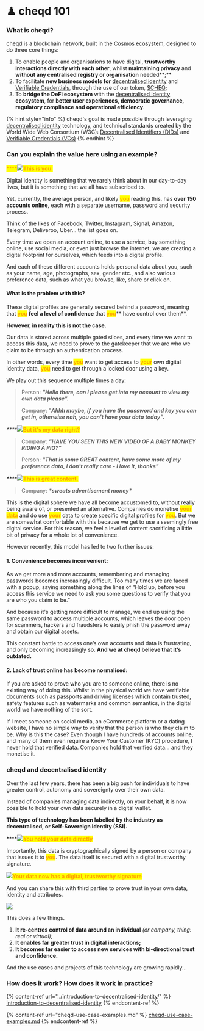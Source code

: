 # ♟ cheqd 101

### What is cheqd?

cheqd is a blockchain network, built in the [Cosmos ecosystem](https://cosmos.network/), designed to do three core things:

1. To enable people and organisations to have digital, **trustworthy interactions directly with each other**, whilst **maintaining privacy** and **without any centralised registry or organisation** needed**;**
2. To facilitate **new business models for** [decentralised identity](../introduction-to-decentralised-identity/) and [Verifiable Credentials](../introduction-to-decentralised-identity/what-is-a-verifiable-credential-vc/), through the use of our token, [$CHEQ](../introduction-to-usdcheq.md);
3. To **bridge the DeFi ecosystem** with the [decentralised identity](../introduction-to-decentralised-identity/) **ecosystem**, for **better user experiences, democratic governance, regulatory compliance and operational efficiency**.

{% hint style="info" %}
cheqd's goal is made possible through leveraging [decentralised identity](../introduction-to-decentralised-identity/) technology, and technical standards created by the World Wide Web Consortium (W3C): [Decentralised Identifiers (DIDs)](../introduction-to-decentralised-identity/what-is-a-decentralised-identifier-did/) and [Verifiable Credentials (VCs)](../introduction-to-decentralised-identity/what-is-a-verifiable-credential-vc/)
{% endhint %}

### Can you explain the value here using an example?

<mark style="color:orange;">****</mark>![](../../.gitbook/assets/undraw\_Social\_notifications\_re\_xcbi.png)<mark style="color:orange;">**This is you.**</mark>

Digital identity is something that we rarely think about in our day-to-day lives, but it is something that we all have subscribed to.

Yet, currently, the average person, and likely <mark style="color:orange;">**you**</mark> reading this, has **over 150 accounts online**, each with a separate username, password and security process.&#x20;

Think of the likes of Facebook, Twitter, Instagram, Signal, Amazon, Telegram, Deliveroo, Uber... the list goes on.

Every time we open an account online, to use a service, buy something online, use social media, or even just browse the internet, we are creating a digital footprint for ourselves, which feeds into a digital profile.

And each of these different accounts holds personal data about you, such as your name, age, photographs, sex, gender etc., and also various preference data, such as what you browse, like, share or click on.&#x20;

#### **What is the problem with this?**

These digital profiles are generally secured behind a password, meaning that <mark style="color:orange;">**you**</mark> **feel a level of confidence** that <mark style="color:orange;">**you**</mark>** have control over them**.

**However, in reality this is not the case.**&#x20;

Our data is stored across multiple gated siloes, and every time we want to access this data, we need to prove to the gatekeeper that we are who we claim to be through an authentication process.

In other words, every time <mark style="color:orange;">**you**</mark> want to get access to <mark style="color:orange;">**your**</mark> own digital identity data, <mark style="color:orange;">**you**</mark> need to get through a locked door using a key.

We play out this sequence multiple times a day:

> Person: _**"Hello there, can I please get into my account to view my own data please".**_
>
> Company: "_**Ahhh maybe, if you have the password and key you can get in, otherwise nah, you can't have your data today".**_

_****_![](<../../.gitbook/assets/undraw\_Forgot\_password\_re\_hxwm (1).png>)<mark style="color:orange;">**But it's my data right?**</mark>

> Company: _**"HAVE YOU SEEN THIS NEW VIDEO OF A BABY MONKEY RIDING A PIG?"**_
>
> Person: _**"That is some GREAT content, have some more of my preference data, I don't really care - I love it, thanks"**_

_****_![](../../.gitbook/assets/undraw\_Social\_life\_re\_x7t5.png)<mark style="color:orange;">**This is great content.**</mark>

> Company: _**\*sweats advertisement money\***_

This is the digital sphere we have all become accustomed to, without really being aware of, or presented an alternative. Companies do monetise <mark style="color:orange;">**your data**</mark> and do use <mark style="color:orange;">**your**</mark> data to create specific digital profiles for <mark style="color:orange;">**you**</mark>. But we are somewhat comfortable with this because we get to use a seemingly free digital service. For this reason, we feel a level of content sacrificing a little bit of privacy for a whole lot of convenience.

However recently, this model has led to two further issues:

#### **1. Convenience becomes inconvenient:**

As we get more and more accounts, remembering and managing passwords becomes increasingly difficult. Too many times we are faced with a popup, saying something along the lines of “Hold up, before you access this service we need to ask you some questions to verify that you are who you claim to be.”

And because it's getting more difficult to manage, we end up using the same password to access multiple accounts, which leaves the door open for scammers, hackers and fraudsters to easily phish the password away and obtain our digital assets.

This constant battle to access one’s own accounts and data is frustrating, and only becoming increasingly so. **And we at cheqd believe that it’s outdated.**

#### **2. Lack of trust online has become normalised:**

If you are asked to prove who you are to someone online, there is no existing way of doing this. Whilst in the physical world we have verifiable documents such as passports and driving licenses which contain trusted, safety features such as watermarks and common semantics, in the digital world we have nothing of the sort.

If I meet someone on social media, an eCommerce platform or a dating website, I have no simple way to verify that the person is who they claim to be. Why is this the case? Even though I have hundreds of accounts online, and many of them even require a Know Your Customer (KYC) procedure, I never hold that verified data. Companies hold that verified data... and they monetise it.

### cheqd and decentralised identity

Over the last few years, there has been a big push for individuals to have greater control, autonomy and sovereignty over their own data.

Instead of companies managing data indirectly, on your behalf, it is now possible to hold your own data securely in a digital wallet.

**This type of technology has been labelled by the industry as decentralised, or Self-Sovereign Identity (SSI).**

****![](<../../.gitbook/assets/image (10).png>)<mark style="color:orange;">**You hold your data directly**</mark>

Importantly, this data is cryptographically signed by a person or company that issues it to <mark style="color:orange;">**you**</mark>. The data itself is secured with a digital trustworthy signature.

![](<../../.gitbook/assets/image (13).png>)<mark style="color:orange;">**Your data now has a digital, trustworthy signature**</mark>

And you can share this with third parties to prove trust in your own data, identity and attributes.&#x20;

![](<../../.gitbook/assets/image (11).png>)

This does a few things.

1. **It re-centres control of data around an individual** _(or company, thing: real or virtual)_**;**
2. **It enables far greater trust in digital interactions;**
3. **It becomes far easier to access new services with bi-directional trust and confidence.**

And the use cases and projects of this technology are growing rapidly...

### How does it work? How does it work in practice?

{% content-ref url="../introduction-to-decentralised-identity/" %}
[introduction-to-decentralised-identity](../introduction-to-decentralised-identity/)
{% endcontent-ref %}

{% content-ref url="cheqd-use-case-examples.md" %}
[cheqd-use-case-examples.md](cheqd-use-case-examples.md)
{% endcontent-ref %}
